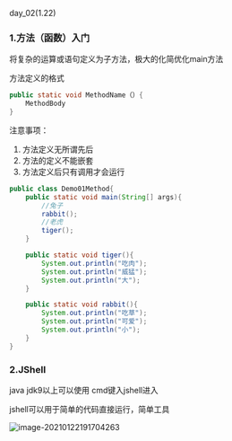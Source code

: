 day_02(1.22)

### 1.方法（函数）入门

将复杂的运算或语句定义为子方法，极大的化简优化main方法

方法定义的格式

```java
public static void MethodName（）{
    MethodBody
}
```

注意事项：

1. 方法定义无所谓先后
2. 方法的定义不能嵌套
3. 方法定义后只有调用才会运行

```java
public class Demo01Method{
    public static void main(String[] args){
        //兔子
        rabbit();
        //老虎
        tiger();
    }

    public static void tiger(){
        System.out.println("吃肉");
        System.out.println("威猛");
        System.out.println("大");
    }

    public static void rabbit(){
        System.out.println("吃草");
        System.out.println("可爱");
        System.out.println("小");
    }
}
```

### 2.JShell

java jdk9以上可以使用 cmd键入jshell进入

jshell可以用于简单的代码直接运行，简单工具

![image-20210122191704263](D:\Git_Store\Re_Java\day_02\Img\image-20210122191704263.png)  